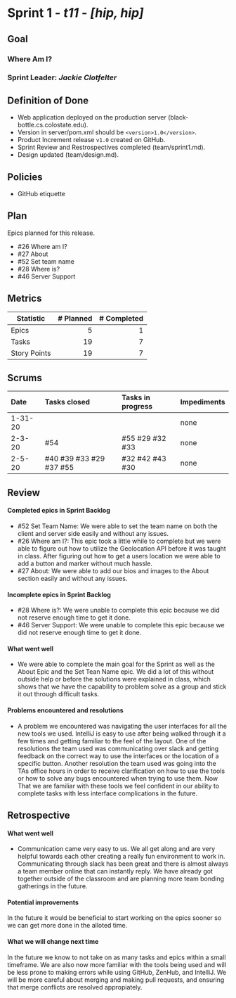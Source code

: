 # Sprint 1 - *t11* - *[hip, hip]*

## Goal

### Where Am I?
### Sprint Leader: *Jackie Clotfelter*

## Definition of Done

* Web application deployed on the production server (black-bottle.cs.colostate.edu).
* Version in server/pom.xml should be `<version>1.0</version>`.
* Product Increment release `v1.0` created on GitHub.
* Sprint Review and Restrospectives completed (team/sprint1.md).
* Design updated (team/design.md).

## Policies

* GitHub etiquette


## Plan

Epics planned for this release.

* #26 Where am I?
* #27 About
* #52 Set team name
* #28 Where is?
* #46 Server Support


## Metrics

| Statistic | # Planned | # Completed |
| --- | ---: | ---: |
| Epics | 5 | 1 |
| Tasks |  19   | 7 | 
| Story Points |  19  | 7 | 


## Scrums

| Date | Tasks closed  | Tasks in progress | Impediments |
| :--- | :--- | :--- | :--- |
| 1-31-20 |  |  | none |
| 2-3-20 | #54 | #55 #29 #32 #33 | none |
| 2-5-20 | #40 #39 #33 #29 #37 #55 | #32 #42 #43 #30 | none |



## Review

#### Completed epics in Sprint Backlog 
* #52 Set Team Name: We were able to set the team name on both the client and server side easily and without any issues.
* #26 Where am I?: This epic took a little while to complete but we were able to figure out how to utilize the Geolocation 
API before it was taught in class. After figuring out how to get a users location we were able to add a button and marker
without much hassle.
* #27 About: We were able to add our bios and images to the About section easily and without any issues.

#### Incomplete epics in Sprint Backlog 
* #28 Where is?: We were unable to complete this epic because we did not reserve enough time to get it done.
* #46 Server Support: We were unable to complete this epic because we did not reserve enough time to get it done.

#### What went well
* We were able to complete the main goal for the Sprint as well as the About Epic and the Set Tean Name epic. We did a lot of this without outside help or before the solutions were explained in class, which shows that we have the capability to problem solve as a group and stick it out through difficult tasks.

#### Problems encountered and resolutions
* A problem we encountered was navigating the user interfaces for all the new tools we used. IntelliJ is easy to use after being walked through it a few times and getting familiar to the feel of the layout. One of the resolutions the team used was communicating over slack and getting feedback on the correct way to use the interfaces or the location of a specific button. Another resolution the team used was going into the TAs office hours in order to receive clarification on how to use the tools or how to solve any bugs encountered when trying to use them. Now That we are familiar with these tools we feel confident in our ability to complete tasks with less interface complications in the future.

## Retrospective

#### What went well
* Communication came very easy to us. We all get along and are very helpful towards each other creating a really fun environment to work in. Communicating through slack has been great and there is almost always a team member online that can instantly reply. We have already got together outside of the classroom and are planning more team bonding gatherings in the future.

#### Potential improvements
In the future it would be beneficial to start working on the epics sooner so we can get more done in the alloted time.

#### What we will change next time
In the future we know to not take on as many tasks and epics within a small timeframe. We are also now more familiar with the tools being used and will be less prone to making errors while using GitHub, ZenHub, and IntelliJ. We will be more careful about merging and making pull requests, and ensuring that merge conflicts are resolved appropiately.
